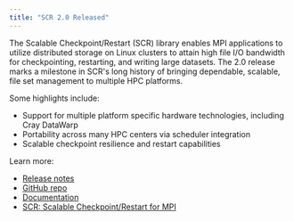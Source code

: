 ```yaml
---
title: "SCR 2.0 Released"
---
```


The Scalable Checkpoint/Restart (SCR) library enables MPI applications to utilize distributed storage on Linux clusters to attain high file I/O bandwidth for checkpointing, restarting, and writing large datasets. The 2.0 release marks a milestone in SCR's long history of bringing dependable, scalable, file set management to multiple HPC platforms.

Some highlights include:
- Support for multiple platform specific hardware technologies, including Cray DataWarp
- Portability across many HPC centers via scheduler integration
- Scalable checkpoint resilience and restart capabilities

Learn more:
- [Release notes](https://github.com/LLNL/scr/releases/tag/v2.0.0)
- [GitHub repo](https://github.com/LLNL/scr)
- [Documentation](https://scr.readthedocs.io/en/latest/)
- [SCR: Scalable Checkpoint/Restart for MPI](https://computation.llnl.gov/projects/scalable-checkpoint-restart-for-mpi)
